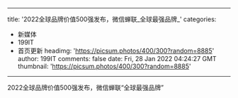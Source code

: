 
---
title: '2022全球品牌价值500强发布，微信蝉联_全球最强品牌_'
categories: 
 - 新媒体
 - 199IT
 - 首页更新
headimg: 'https://picsum.photos/400/300?random=8885'
author: 199IT
comments: false
date: Fri, 28 Jan 2022 04:24:27 GMT
thumbnail: 'https://picsum.photos/400/300?random=8885'
---

<div>   
2022全球品牌价值500强发布，微信蝉联“全球最强品牌”  
</div>
            